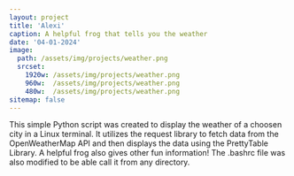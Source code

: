 ```yaml
---
layout: project
title: 'Alexi'
caption: A helpful frog that tells you the weather
date: '04-01-2024'
image: 
  path: /assets/img/projects/weather.png
  srcset: 
    1920w: /assets/img/projects/weather.png
    960w:  /assets/img/projects/weather.png
    480w:  /assets/img/projects/weather.png
sitemap: false
---
```

This simple Python script was created to display the weather of a choosen city in a Linux terminal. It utilizes the request library to fetch data from the OpenWeatherMap API and then displays the data using the PrettyTable Library. A helpful frog also gives other fun information! The .bashrc file was also modified to be able call it from any directory. 
